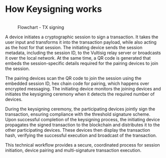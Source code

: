 # How Keysigning works

<figure><img src="../../.gitbook/assets/How keysign works.png" alt=""><figcaption><p>Flowchart - TX signing</p></figcaption></figure>

A device initiates a cryptographic session to sign a transaction. It takes the user input and transforms it into the transaction payload, while also acting as the host for that session. The initiating device sends the session metadata, including the session ID, to the Vultisig relay server or broadcasts it over the local network. At the same time, a QR code is generated that embeds the session-specific details required for the pairing devices to join the session.

The pairing devices scan the QR code to join the session using the embedded session ID, hex chain code for pairing, which happens over encrypted messaging. The initiating device monitors the joining devices and initiates the keysigning ceremony when it detects the required number of devices.

During the keysigning ceremony, the participating devices jointly sign the transaction, ensuring compliance with the threshold signature scheme. Upon successful completion of the keysigning process, the initiating device propagates the signed transaction to the blockchain and distributes it to the other participating devices. These devices then display the transaction hash, verifying the successful execution and broadcast of the transaction.

This technical workflow provides a secure, coordinated process for session initiation, device pairing and multi-signature transaction execution.
